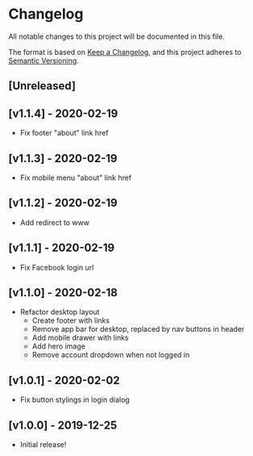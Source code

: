 # Changelog
All notable changes to this project will be documented in this file.

The format is based on [Keep a Changelog](https://keepachangelog.com/en/1.0.0/),
and this project adheres to [Semantic Versioning](https://semver.org/spec/v2.0.0.html).

## [Unreleased]

## [v1.1.4] - 2020-02-19
- Fix footer "about" link href

## [v1.1.3] - 2020-02-19
- Fix mobile menu "about" link href

## [v1.1.2] - 2020-02-19
- Add redirect to www

## [v1.1.1] - 2020-02-19
- Fix Facebook login url

## [v1.1.0] - 2020-02-18
- Refactor desktop layout
  - Create footer with links
  - Remove app bar for desktop, replaced by nav buttons in header
  - Add mobile drawer with links
  - Add hero image
  - Remove account dropdown when not logged in

## [v1.0.1] - 2020-02-02
- Fix button stylings in login dialog

## [v1.0.0] - 2019-12-25
- Initial release!
